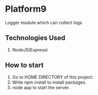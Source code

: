 # Platform9
Logger module which can collect logs

## Technologies Used
1. NodeJS(Express)

## How to start
1. Go to HOME DIRECTORY of this project.
2. Write npm install to install packages.
3. node app to start the server.

